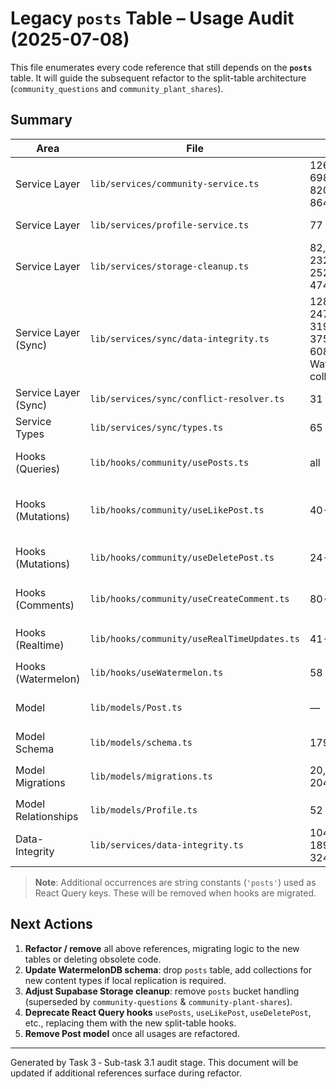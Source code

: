 # Legacy `posts` Table – Usage Audit (2025-07-08)

This file enumerates every code reference that still depends on the **`posts`** table.  It will guide the subsequent refactor to the split-table architecture (`community_questions` and `community_plant_shares`).

## Summary

| Area | File | Lines | Purpose |
|------|------|-------|---------|
| Service Layer | `lib/services/community-service.ts` | 126, 222, 698, 801, 820, 845, 864 | Direct Supabase CRUD operations on `posts` |
| Service Layer | `lib/services/profile-service.ts` | 77 | Counts posts for a user profile |
| Service Layer | `lib/services/storage-cleanup.ts` | 82, 190, 232, 244, 252, 458, 474, 535 | Asset cleanup & bucket list containing `posts` |
| Service Layer (Sync) | `lib/services/sync/data-integrity.ts` | 128, 205, 247, 281, 319, 352, 375, 542, 608 (+ Watermelon collections) | Pull / integrity checks referencing `posts` |
| Service Layer (Sync) | `lib/services/sync/conflict-resolver.ts` | 31 | Case statement for `posts` conflicts |
| Service Types | `lib/services/sync/types.ts` | 65 | Table enum includes `posts` |
| Hooks (Queries) | `lib/hooks/community/usePosts.ts` | all | Primary React Query hook for legacy feed |
| Hooks (Mutations) | `lib/hooks/community/useLikePost.ts` | 40-75 | Like / unlike mutations & optimistic cache keyed on `posts` |
| Hooks (Mutations) | `lib/hooks/community/useDeletePost.ts` | 24-137 | Delete mutations + optimistic updates for `posts` |
| Hooks (Comments) | `lib/hooks/community/useCreateComment.ts` | 80-121 | Comment creation cache updates keyed on `posts` |
| Hooks (Realtime) | `lib/hooks/community/useRealTimeUpdates.ts` | 41-118 | Realtime channel subscribed to `posts` |
| Hooks (Watermelon) | `lib/hooks/useWatermelon.ts` | 58 | Local DB collection for `posts` |
| Model | `lib/models/Post.ts` | — | Watermelon model definition (`static table = 'posts'`) |
| Model Schema | `lib/models/schema.ts` | 179 | Schema entry `name: 'posts'` |
| Model Migrations | `lib/models/migrations.ts` | 20, 71, 204, 386 | Watermelon migration steps for `posts` |
| Model Relationships | `lib/models/Profile.ts` | 52 | `@children('posts')` relationship |
| Data-Integrity | `lib/services/data-integrity.ts` | 104, 157, 189, 203, 324, 340 | Watermelon cleanup & checks |

> **Note**: Additional occurrences are string constants (`'posts'`) used as React Query keys.  These will be removed when hooks are migrated.

## Next Actions
1. **Refactor / remove** all above references, migrating logic to the new tables or deleting obsolete code.
2. **Update WatermelonDB schema**: drop `posts` table, add collections for new content types if local replication is required.
3. **Adjust Supabase Storage cleanup**: remove `posts` bucket handling (superseded by `community-questions` & `community-plant-shares`).
4. **Deprecate React Query hooks** `usePosts`, `useLikePost`, `useDeletePost`, etc., replacing them with the new split-table hooks.
5. **Remove Post model** once all usages are refactored.

---

Generated by Task 3 ‑ Sub-task 3.1 audit stage.  This document will be updated if additional references surface during refactor. 